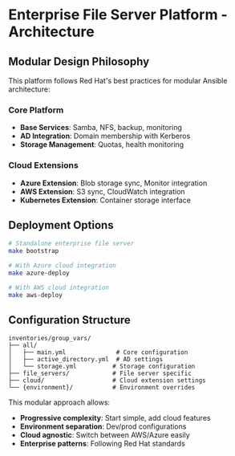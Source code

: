 # Enterprise File Server Platform - Architecture

## Modular Design Philosophy

This platform follows Red Hat's best practices for modular Ansible architecture:

### Core Platform
- **Base Services**: Samba, NFS, backup, monitoring
- **AD Integration**: Domain membership with Kerberos
- **Storage Management**: Quotas, health monitoring

### Cloud Extensions
- **Azure Extension**: Blob storage sync, Monitor integration
- **AWS Extension**: S3 sync, CloudWatch integration
- **Kubernetes Extension**: Container storage interface

## Deployment Options

```bash
# Standalone enterprise file server
make bootstrap

# With Azure cloud integration  
make azure-deploy

# With AWS cloud integration
make aws-deploy
```

## Configuration Structure

```
inventories/group_vars/
├── all/
│   ├── main.yml              # Core configuration
│   ├── active_directory.yml  # AD settings
│   └── storage.yml          # Storage configuration
├── file_servers/            # File server specific
├── cloud/                   # Cloud extension settings
└── {environment}/           # Environment overrides
```

This modular approach allows:
- **Progressive complexity**: Start simple, add cloud features
- **Environment separation**: Dev/prod configurations
- **Cloud agnostic**: Switch between AWS/Azure easily
- **Enterprise patterns**: Following Red Hat standards
